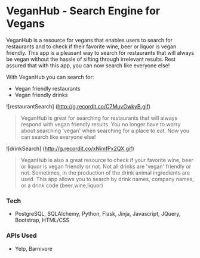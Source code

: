 # VeganHub - Search Engine for Vegans

 VeganHub is a resource for vegans that enables users to search for restaurants and to check if their favorite wine, beer or liquor is vegan friendly. This app is a pleasant way to search for restaurants that will always be vegan without the hassle of sifting through irrelevant results. Rest assured that with this app, you can now search like everyone else!
 
With VeganHub you can search for:
  - Vegan friendly restaurants 
  - Vegan friendly drinks
 
![restaurantSearch] (http://g.recordit.co/C7MuvGwkyB.gif)
> VeganHub is great for searching for restaurants
> that will always respond with vegan friendly results.
> You no longer have to worry about searching 'vegan' when searching for a place to eat.
> Now you can search like everyone else! 

![drinkSearch] (http://g.recordit.co/xNimfPx2QX.gif)
> VeganHub is also a great resource to check if your favorite wine, beer or liquor is vegan friendly or not. 
> Not all drinks are 'vegan' friendly or not. Sometimes, in the production of
> the drink animal ingredients are used. This app allows you to search by 
> drink names, company names, or a drink code (beer,wine,liquor) 

### Tech
* PostgreSQL, SQLAlchemy, Python, Flask, Jinja, Javascript, JQuery, Bootstrap, HTML/CSS
 ### APIs Used
* Yelp, Barnivore



 
 

